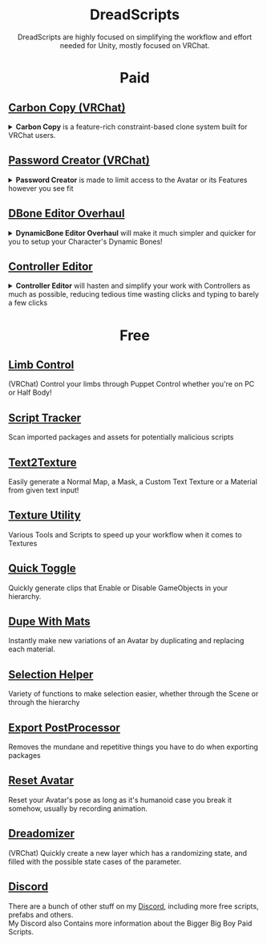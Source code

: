 
  <h1 align="center"> DreadScripts</h1>
<p align="center">DreadScripts are highly focused on simplifying the workflow and effort needed for Unity, mostly focused on VRChat.</p>


<h1 align="center">Paid</h1>

## [Carbon Copy (VRChat)](https://github.com/Dreadrith/Carbon-Copy)
<details>
<summary><b>Carbon Copy</b> is a feature-rich constraint-based clone system built for VRChat users.</summary>
  
    - Easy to Use one click setup script!
    - Supports Mimic and 3 different types of Mirror
    - Scale, Bind, Freeze, Lag, Swap, Hide and More!
    - On-Screen HUD to visualize active features and settings.
    - Highly optimized for Memory with most features fitting into just 9 Memory!
</details>

## [Password Creator (VRChat)](https://github.com/Dreadrith/DreadScripts/tree/main/PasswordCreator)
<details>
<summary><b>Password Creator</b> is made to limit access to the Avatar or its Features however you see fit</summary>
  
    - Lock the Avatar, not allowing it to move nor track.
    - Lock the Layers, stop certain things from working or changing.
    - Lock the SubMenus, disallow access to certain menus and features
</details>

## [DBone Editor Overhaul](https://dreadrith.gumroad.com/l/DBEditor)
<details>
  <summary><b>DynamicBone Editor Overhaul</b> will make it much simpler and quicker for you to setup your Character's Dynamic Bones!</summary>
    
    - New Dynamic Bones automatically set their selves as the Root.
    - Select or Copy Colliders/Exclusions through the scene, no more drag & drop!
    - Very intuitive Collider handles for easy placement!
    - Easily set DBones Radius and End Offset through the scene.
    - Cleaned and more organized layout.
</details>

## [Controller Editor](https://github.com/Dreadrith/DreadScripts/tree/main/ControllerEditor)
<details>
  <summary><b>Controller Editor</b> will hasten and simplify your work with Controllers as much as possible, reducing tedious time wasting clicks and typing to barely a few clicks</summary>
    
    - Multi-Edit and Copy/Paste Transitions Settings and Conditions.
    - (VRChat) Multi-Edit Avatar Parameter Drivers Parameters.
    - Variety of functions: Reverse/Remake/Redirect Transitions, Flip Conditions Mode, Separate/Merge Conditions.
    - Duplicate Layers or Copy them to another controller
</details>
<h1 align="center">Free</h1>

## [Limb Control](https://github.com/Dreadrith/DreadScripts/tree/main/Limb%20Control)  
(VRChat) Control your limbs through Puppet Control whether you're on PC or Half Body!
## [Script Tracker](https://github.com/Dreadrith/DreadScripts/tree/main/Script%20Tracker)  
Scan imported packages and assets for potentially malicious scripts
## [Text2Texture](https://github.com/Dreadrith/DreadScripts/releases/download/Scripts/Text2Texture.unitypackage)  
Easily generate a Normal Map, a Mask, a Custom Text Texture or a Material from given text input!
## [Texture Utility](https://github.com/Dreadrith/DreadScripts/tree/main/Texture%20Utility)  
Various Tools and Scripts to speed up your workflow when it comes to Textures
## [Quick Toggle](https://github.com/Dreadrith/DreadScripts/releases/download/Scripts/QuickToggle.unitypackage)  
Quickly generate clips that Enable or Disable GameObjects in your hierarchy.
## [Dupe With Mats](https://github.com/Dreadrith/DreadScripts/tree/main/Duplicate%20With%20Materials)  
Instantly make new variations of an Avatar by duplicating and replacing each material.
## [Selection Helper](https://github.com/Dreadrith/DreadScripts/tree/main/Selection%20Helper)  
Variety of functions to make selection easier, whether through the Scene or through the hierarchy
## [Export PostProcessor](https://github.com/Dreadrith/DreadScripts/releases/download/Scripts/ExportPostProcessor.unitypackage)
Removes the mundane and repetitive things you have to do when exporting packages
## [Reset Avatar](https://github.com/Dreadrith/DreadScripts/releases/download/Scripts/Reset.Avatar.unitypackage)  
Reset your Avatar's pose as long as it's humanoid case you break it somehow, usually by recording animation.
## [Dreadomizer](https://github.com/Dreadrith/DreadScripts/releases/download/Scripts/Dreadomizer.unitypackage)  
(VRChat) Quickly create a new layer which has a randomizing state, and filled with the possible state cases of the parameter.

## [Discord](https://discord.gg/ZsPfrGn)
There are a bunch of other stuff on my <a href="https://discord.gg/ZsPfrGn">Discord</a>, including more free scripts, prefabs and others.  
My Discord also Contains more information about the Bigger Big Boy Paid Scripts.
